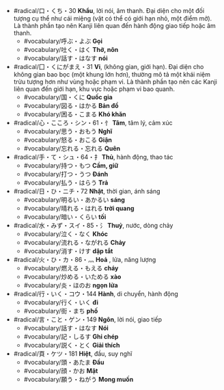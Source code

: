 - #radical/口・くち・30 **Khẩu**, lời nói, âm thanh. Đại diện cho một đối tượng cụ thể như cái miệng (vật có thể có giới hạn nhỏ, một điểm mở). Là thành phần tạo nên Kanji liên quan đến hành động giao tiếp hoặc âm thanh.
	- #vocabulary/呼ぶ・よぶ **Gọi**
	- #vocabulary/吐く・はく **Thở, nôn**
	- #vocabulary/話す・はなす **nói**
- #radical/囗・くにがまえ・31 **Vi**, (không gian, giới hạn). Đại diện cho không gian bao bọc (một khung lớn hơn), thường mô tả một khái niệm trừu tượng hơn như vùng hoặc phạm vi. Là thành phần tạo nên các Kanji liên quan đến giới hạn, khu vực hoặc phạm vi bao quanh.
	- #vocabulary/国・くに **Quốc gia**
	- #vocabulary/図る・はかる **Bản đồ**
	- #vocabulary/困る・こまる **Khó khăn**
- #radical/心・こころ・シン・61・忄  **Tâm**, tâm lý, cảm xúc
	- #vocabulary/思う・おもう **Nghĩ**
	- #vocabulary/怒る・おこる **Giận**
	- #vocabulary/忘れる・忘れる **Quên**
- #radical/手・て・シュ・64・扌  **Thủ**, hành động, thao tác
	- #vocabulary/持つ・もつ **Cầm, giữ**
	- #vocabulary/打つ・うつ **Đánh**
	- #vocabulary/払う・はらう **Trả**
- #radical/日・ひ・ニチ・72 **Nhật**, thời gian, ánh sáng
	- #vocabulary/明るい・あかるい **sáng**
	- #vocabulary/晴れる・はれる **trời quang**
	- #vocabulary/暗い・くらい **tối**
- #radical/水・みず・スイ・85・氵 **Thuỷ**, nước, dòng chảy
	- #vocabulary/泣く・なく **Khóc**
	- #vocabulary/流れる・ながれる **Chảy**
	- #vocabulary/消す・けす **dập tắt**
- #radical/火・ひ・カ・86・灬  **Hoả** , lửa, năng lượng
	- #vocabulary/燃える・もえる **cháy**
	- #vocabulary/炒める・いためる **xào**
	- #vocabulary/炎・ほのお **ngọn lửa**
- #radical/行・いく・コウ・144 **Hành**, di chuyển, hành động
	- #vocabulary/行く・いく **đi**
	- #vocabulary/街・まち **phố**
- #radical/言・こと・ゲン・149 **Ngôn**, lời nói, giao tiếp
	- #vocabulary/話す・はなす **Nói**
	- #vocabulary/記・しるす **Ghi chép**
	- #vocabulary/説く・とく **Giải thích**
- #radical/頁・ケツ・181 **Hiệt**, đầu, suy nghĩ
	- #vocabulary/頭・あたま **Đầu**
	- #vocabulary/顔・かお **Mặt**
	- #vocabulary/願う・ねがう **Mong muốn**

